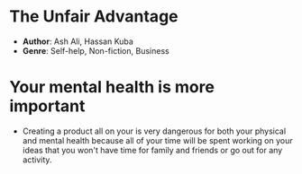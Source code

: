 # The Unfair Advantage
- **Author**: Ash Ali, Hassan Kuba
- **Genre**: Self-help, Non-fiction, Business

# Your mental health is more important
- Creating a product all on your is very dangerous for both your physical and mental health because all of your time will be spent working on your ideas that you won't have time for family and friends or go out for any activity.
